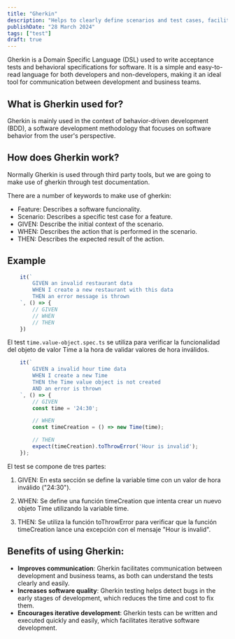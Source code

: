 ```yaml
---
title: "Gherkin"
description: "Helps to clearly define scenarios and test cases, facilitating communication in agile development and BDD teams."
publishDate: "28 March 2024"
tags: ["test"]
draft: true
---
```


Gherkin is a Domain Specific Language (DSL) used to write acceptance tests and behavioral specifications for software. It is a simple and easy-to-read language for both developers and non-developers, making it an ideal tool for communication between development and business teams.

## What is Gherkin used for?

Gherkin is mainly used in the context of behavior-driven development (BDD), a software development methodology that focuses on software behavior from the user's perspective.

## How does Gherkin work?

Normally Gherkin is used through third party tools, but we are going to make use of gherkin through test documentation. 

There are a number of keywords to make use of gherkin:

- Feature: Describes a software funcionality.
- Scenario: Describes a specific test case for a feature.
- GIVEN: Describe the initial context of the scenario.
- WHEN: Describes the action that is performed in the scenario.
- THEN: Describes the expected result of the action. 

## Example
```ts title="create-restaurant.spec.ts"
    it(`
        GIVEN an invalid restaurant data
        WHEN I create a new restaurant with this data 
        THEN an error message is thrown 
    `, () => {
        // GIVEN
        // WHEN
        // THEN
    })
```

El test `time.value-object.spec.ts` se utiliza para verificar la funcionalidad del objeto de valor Time a la hora de validar valores de hora inválidos. 
```ts title="time.value-object.spec.ts"
    it(`
        GIVEN a invalid hour time data
        WHEN I create a new Time
        THEN the Time value object is not created
        AND an error is thrown
    `, () => {
        // GIVEN
        const time = '24:30';

        // WHEN
        const timeCreation = () => new Time(time);

        // THEN
        expect(timeCreation).toThrowError('Hour is invalid');
    });
```
El test se compone de tres partes:
1. GIVEN: En esta sección se define la variable time con un valor de hora inválido ("24:30").

2. WHEN: Se define una función timeCreation que intenta crear un nuevo objeto Time utilizando la variable time.

3. THEN: Se utiliza la función toThrowError para verificar que la función timeCreation lance una excepción con el mensaje "Hour is invalid".



## Benefits of using Gherkin:
- **Improves communication**: Gherkin facilitates communication between development and business teams, as both can understand the tests clearly and easily.
- **Increases software quality**: Gherkin testing helps detect bugs in the early stages of development, which reduces the time and cost to fix them.
- **Encourages iterative development**: Gherkin tests can be written and executed quickly and easily, which facilitates iterative software development.
